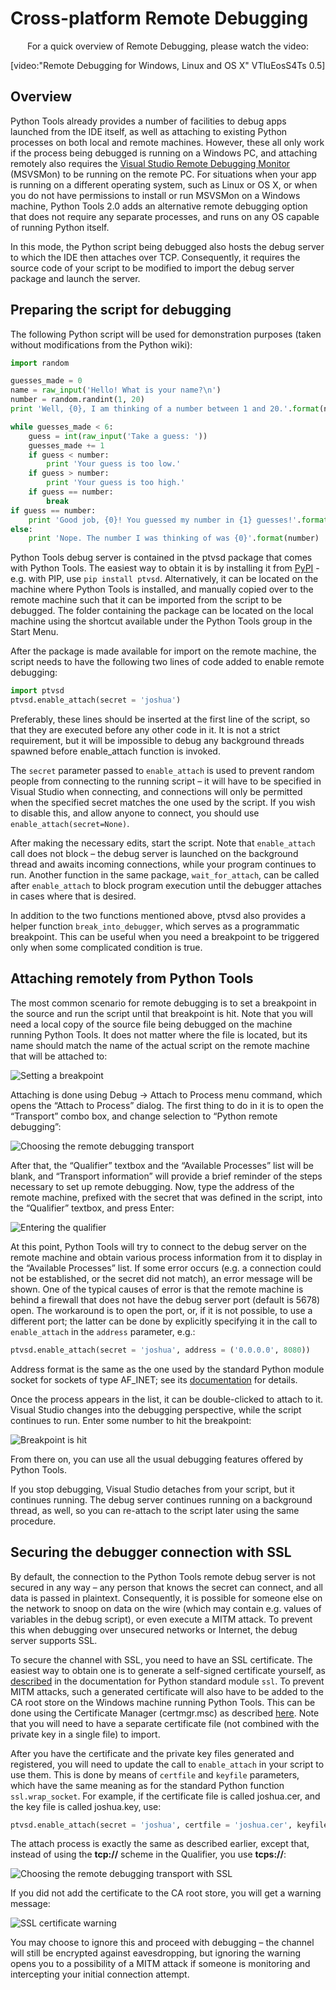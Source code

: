 ﻿Cross-platform Remote Debugging
===============================

<p style="text-align: center">For a quick overview of Remote Debugging, please watch the video:</p>
[video:"Remote Debugging for Windows, Linux and OS X" VTluEosS4Ts 0.5]


Overview
--------

Python Tools already provides a number of facilities to debug apps launched from the IDE itself, as well as attaching to existing Python processes on both local and remote machines. However, these all only work if the process being debugged is running on a Windows PC, and attaching remotely also requires the [Visual Studio Remote Debugging Monitor](http://msdn.microsoft.com/en-us/library/xf8k2h6a.aspx) (MSVSMon) to be running on the remote PC. For situations when your app is running on a different operating system, such as Linux or OS X, or when you do not have permissions to install or run MSVSMon on a Windows machine, Python Tools 2.0 adds an alternative remote debugging option that does not require any separate processes, and runs on any OS capable of running Python itself. 

In this mode, the Python script being debugged also hosts the debug server to which the IDE then attaches over TCP. Consequently, it requires the source code of your script to be modified to import the debug server package and launch the server.


Preparing the script for debugging
----------------------------------


The following Python script will be used for demonstration purposes (taken without modifications from the Python wiki):

```python
import random

guesses_made = 0
name = raw_input('Hello! What is your name?\n')
number = random.randint(1, 20)
print 'Well, {0}, I am thinking of a number between 1 and 20.'.format(name)

while guesses_made < 6:
    guess = int(raw_input('Take a guess: '))
    guesses_made += 1
    if guess < number:
        print 'Your guess is too low.'
    if guess > number:
        print 'Your guess is too high.'
    if guess == number:
        break
if guess == number:
    print 'Good job, {0}! You guessed my number in {1} guesses!'.format(name, guesses_made)
else:
    print 'Nope. The number I was thinking of was {0}'.format(number)
```
 
Python Tools debug server is contained in the ptvsd package that comes with Python Tools. The easiest way to obtain it is by installing it from [PyPI](https://pypi.python.org/pypi/ptvsd) - e.g. with PIP, use `pip install ptvsd`. Alternatively, it can be located on the machine where Python Tools is installed, and manually copied over to the remote machine such that it can be imported from the script to be debugged. The folder containing the package can be located on the local machine using the shortcut available under the Python Tools group in the Start Menu.

After the package is made available for import on the remote machine, the script needs to have the following two lines of code added to enable remote debugging: 

```python
import ptvsd
ptvsd.enable_attach(secret = 'joshua')
```

Preferably, these lines should be inserted at the first line of the script, so that they are executed before any other code in it. It is not a strict requirement, but it will be impossible to debug any background threads spawned before enable_attach function is invoked. 

The `secret` parameter passed to `enable_attach` is used to prevent random people from connecting to the running script – it will have to be specified in Visual Studio when connecting, and connections will only be permitted when the specified secret matches the one used by the script. If you wish to disable this, and allow anyone to connect, you should use `enable_attach(secret=None)`. 

After making the necessary edits, start the script. Note that `enable_attach` call does not block – the debug server is launched on the background thread and awaits incoming connections, while your program continues to run. Another function in the same package, `wait_for_attach`, can be called after `enable_attach` to block program execution until the debugger attaches in cases where that is desired.

In addition to the two functions mentioned above, ptvsd also provides a helper function `break_into_debugger`, which serves as a programmatic breakpoint. This can be useful when you need a breakpoint to be triggered only when some complicated condition is true.


Attaching remotely from Python Tools
------------------------------------

The most common scenario for remote debugging is to set a breakpoint in the source and run the script until that breakpoint is hit. Note that you will need a local copy of the source file being debugged on the machine running Python Tools. It does not matter where the file is located, but its name should match the name of the actual script on the remote machine that will be attached to: 

![Setting a breakpoint](Images/RemoteDebuggingBreakpointSet.png)

Attaching is done using <span class="menu">Debug</span> → <span class="menu">Attach to Process</span> menu command, which opens the “Attach to Process” dialog. The first thing to do in it is to open the “Transport” combo box, and change selection to “Python remote debugging”: 

![Choosing the remote debugging transport](Images/RemoteDebuggingTransport.png)

After that, the “Qualifier” textbox and the “Available Processes” list will be blank, and “Transport information” will provide a brief reminder of the steps necessary to set up remote debugging. Now, type the address of the remote machine, prefixed with the secret that was defined in the script, into the “Qualifier” textbox, and press Enter: 

![Entering the qualifier](Images/RemoteDebuggingQualifier.png)

At this point, Python Tools will try to connect to the debug server on the remote machine and obtain various process information from it to display in the “Available Processes” list. If some error occurs (e.g. a connection could not be established, or the secret did not match), an error message will be shown. One of the typical causes of error is that the remote machine is behind a firewall that does not have the debug server port (default is 5678) open. The workaround is to open the port, or, if it is not possible, to use a different port; the latter can be done by explicitly specifying it in the call to `enable_attach` in the `address` parameter, e.g.:

```python
ptvsd.enable_attach(secret = 'joshua', address = ('0.0.0.0', 8080))
```

Address format is the same as the one used by the standard Python module socket for sockets of type AF_INET; see its [documentation](http://docs.python.org/3/library/socket.html#socket-families) for details. 

Once the process appears in the list, it can be double-clicked to attach to it. Visual Studio changes into the debugging perspective, while the script continues to run. Enter some number to hit the breakpoint: 

![Breakpoint is hit](Images/RemoteDebuggingBreakpointHit.png)

From there on, you can use all the usual debugging features offered by Python Tools. 

If you stop debugging, Visual Studio detaches from your script, but it continues running. The debug server continues running on a background thread, as well, so you can re-attach to the script later using the same procedure.


Securing the debugger connection with SSL
-----------------------------------------

By default, the connection to the Python Tools remote debug server is not secured in any way – any person that knows the secret can connect, and all data is passed in plaintext. Consequently, it is possible for someone else on the network to snoop on data on the wire (which may contain e.g. values of variables in the debug script), or even execute a MITM attack. To prevent this when debugging over unsecured networks or Internet, the debug server supports SSL. 

To secure the channel with SSL, you need to have an SSL certificate. The easiest way to obtain one is to generate a self-signed certificate yourself, as [described](http://docs.python.org/3/library/ssl.html#self-signed-certificates) in the documentation for Python standard module `ssl`. To prevent MITM attacks, such a generated certificate will also have to be added to the CA root store on the Windows machine running Python Tools. This can be done using the Certificate Manager (certmgr.msc) as described [here](http://windows.microsoft.com/en-us/windows7/import-or-export-certificates-and-private-keys). Note that you will need to have a separate certificate file (not combined with the private key in a single file) to import. 

After you have the certificate and the private key files generated and registered, you will need to update the call to `enable_attach` in your script to use them. This is done by means of `certfile` and `keyfile` parameters, which have the same meaning as for the standard Python function `ssl.wrap_socket`. For example, if the certificate file is called joshua.cer, and the key file is called joshua.key, use: 

```python
ptvsd.enable_attach(secret = 'joshua', certfile = 'joshua.cer', keyfile = 'joshua.key')
```

The attach process is exactly the same as described earlier, except that, instead of using the **tcp://** scheme in the Qualifier, you use **tcps://**: 

![Choosing the remote debugging transport with SSL](Images/RemoteDebuggingQualifierSSL.png)

If you did not add the certificate to the CA root store, you will get a warning message: 

![SSL certificate warning](Images/RemoteDebuggingSSLWarning.png)

You may choose to ignore this and proceed with debugging – the channel will still be encrypted against eavesdropping, but ignoring the warning opens you to a possibility of a MITM attack if someone is monitoring and intercepting your initial connection attempt.
